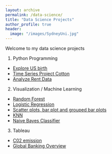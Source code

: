 ```yaml
---
layout: archive
permalink: /data-science/
title: "Data Science Projects"
author_profile: true
header:
  image: "/images/SydneyUni.jpg"
---
```

Welcome to my data science projects

1. Python Programming
* [Explore US birth](https://github.com/pphamnham/Phu-PythonProject/blob/master/Explore%20US%20Birth.ipynb)
* [Time Series Project Cotton](https://github.com/pphamnham/Phu-PythonProject/blob/master/Time%20Series%20Project%20Cotton%20-%20Production%20Volume.ipynb)
* [Analyze Rent Data](https://github.com/pphamnham/Phu-PythonProject/blob/master/analyze_visualize_rent_data.ipynb)
2. Visualization / Machine Learning
* [Random Forest](https://github.com/pphamnham/Phu-MachineLearning/blob/master/RandomForest_Final.ipynb)
* [Logistic Regression](https://github.com/pphamnham/Phu-MachineLearning/blob/master/LogisticRegression_Final.ipynb)
* [Scatter plots, bar plot and grouped bar plots](/viz01/)
* [KNN](/viz02/)
* [Naive Bayes Classifier](https://github.com/pphamnham/Phu-MachineLearning/blob/master/NaivesBayes_final.ipynb)
3. Tableau
* [C02 emission](https://public.tableau.com/views/ExploratorydataanalysisworldC02emission_piechart/Dashboard1?:display_count=y&:origin=viz_share_link)
* [Global Banking Overview](https://public.tableau.com/views/Globalbankinglandscape/Dashboard1?:display_count=y&:origin=viz_share_link)
